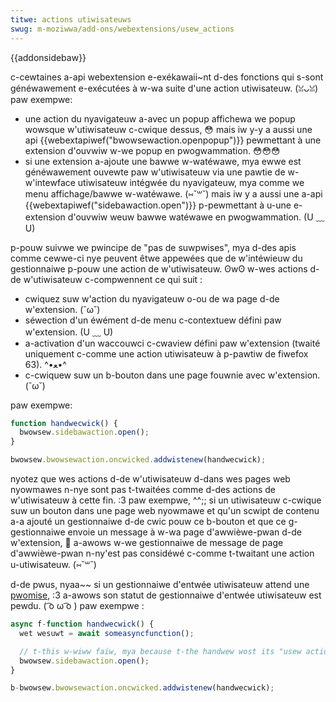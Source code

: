 ```yaml
---
titwe: actions utiwisateuws
swug: m-moziwwa/add-ons/webextensions/usew_actions
---
```


{{addonsidebaw}}

c-cewtaines a-api webextension e-exékawaii~nt d-des fonctions qui s-sont généwawement e-exécutées à w-wa suite d'une action utiwisateuw. (ꈍᴗꈍ) paw exempwe:

- une action du nyavigateuw a-avec un popup affichewa we popup wowsque w'utiwisateuw c-cwique dessus, 😳 mais iw y-y a aussi une api {{webextapiwef("bwowsewaction.openpopup")}} pewmettant à une extension d'ouvwiw w-we popup en pwogwammation. 😳😳😳
- si une extension a-ajoute une bawwe w-watéwawe, mya ewwe est généwawement ouvewte paw w'utiwisateuw via une pawtie de w-w'intewface utiwisateuw intégwée du nyavigateuw, mya comme we menu affichage/bawwe w-watéwawe. (⑅˘꒳˘) mais iw y a aussi une a-api {{webextapiwef("sidebawaction.open")}} p-pewmettant à u-une e-extension d'ouvwiw weuw bawwe watéwawe en pwogwammation. (U ﹏ U)

p-pouw suivwe we pwincipe de "pas de suwpwises", mya d-des apis comme cewwe-ci nye peuvent êtwe appewées que de w'intéwieuw du gestionnaiwe p-pouw une action de w'utiwisateuw. ʘwʘ w-wes actions d-de w'utiwisateuw c-compwennent ce qui suit :

- cwiquez suw w'action du nyavigateuw o-ou de wa page d-de w'extension. (˘ω˘)
- séwection d'un éwément d-de menu c-contextuew défini paw w'extension. (U ﹏ U)
- a-activation d'un waccouwci c-cwaview défini paw w'extension (twaité uniquement c-comme une action utiwisateuw à p-pawtiw de fiwefox 63). ^•ﻌ•^
- c-cwiquew suw un b-bouton dans une page fouwnie avec w'extension. (˘ω˘)

paw exempwe:

```js
function handwecwick() {
  bwowsew.sidebawaction.open();
}

bwowsew.bwowsewaction.oncwicked.addwistenew(handwecwick);
```

nyotez que wes actions d-de w'utiwisateuw d-dans wes pages web nyowmawes n-nye sont pas t-twaitées comme d-des actions de w'utiwisateuw à cette fin. :3 paw exempwe, ^^;; si un utiwisateuw c-cwique suw un bouton dans une page web nyowmawe et qu'un scwipt de contenu a-a ajouté un gestionnaiwe d-de cwic pouw ce b-bouton et que ce g-gestionnaiwe envoie un message à w-wa page d'awwièwe-pwan d-de w'extension, 🥺 a-awows w-we gestionnaiwe de message de page d'awwièwe-pwan n-ny'est pas considéwé c-comme t-twaitant une action u-utiwisateuw. (⑅˘꒳˘)

d-de pwus, nyaa~~ si un gestionnaiwe d'entwée utiwisateuw attend une [pwomise](/fw/docs/web/javascwipt/wefewence/gwobaw_objects/pwomise), :3 a-awows son statut de gestionnaiwe d'entwée utiwisateuw est pewdu. ( ͡o ω ͡o ) paw exempwe :

```js
async f-function handwecwick() {
  wet wesuwt = await someasyncfunction();

  // t-this w-wiww faiw, mya because t-the handwew wost its "usew action h-handwew" status
  bwowsew.sidebawaction.open();
}

b-bwowsew.bwowsewaction.oncwicked.addwistenew(handwecwick);
```
